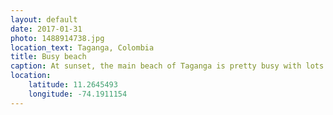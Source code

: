 ```yaml
---
layout: default
date: 2017-01-31
photo: 1488914738.jpg
location_text: Taganga, Colombia
title: Busy beach
caption: At sunset, the main beach of Taganga is pretty busy with lots of people going there to drink a beer, smoke some weed, play guitar and do other hippy stuffs! Awesome vibes :p
location:
    latitude: 11.2645493
    longitude: -74.1911154
---
```

